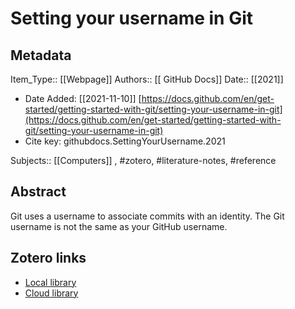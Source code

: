 # Setting your username in Git

## Metadata

Item_Type:: [[Webpage]]
Authors:: [[ GitHub Docs]]
Date:: [[2021]]
* Date Added: [[2021-11-10]]
[https://docs.github.com/en/get-started/getting-started-with-git/setting-your-username-in-git](https://docs.github.com/en/get-started/getting-started-with-git/setting-your-username-in-git)
* Cite key: githubdocs.SettingYourUsername.2021

Subjects:: [[Computers]]
, #zotero, #literature-notes, #reference

## Abstract

Git uses a username to associate commits with an identity. The Git username is not the same as your GitHub username.


##  Zotero links
* [Local library](zotero://select/items/1_AJWBVWWM)
* [Cloud library](http://zotero.org/users/local/8V1RrgGN/items/AJWBVWWM)

